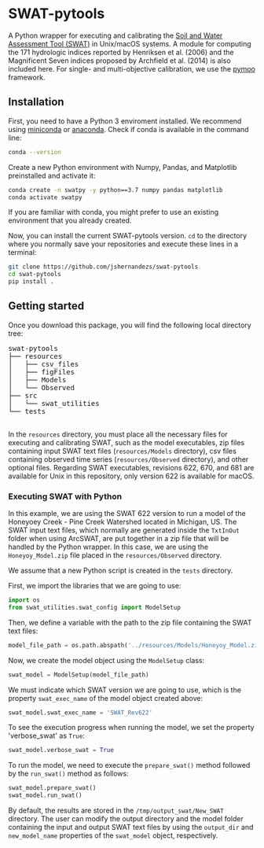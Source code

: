 # SWAT-pytools

A Python wrapper for executing and calibrating the [Soil and Water Assessment Tool (SWAT)](https://swat.tamu.edu/) in Unix/macOS systems. A module for computing the 171 hydrologic indices reported by Henriksen et al. (2006) and the Magnificent Seven indices proposed by Archfield et al. (2014) is also included here. For single- and multi-objective calibration, we use the [pymoo](https://pymoo.org/) framework.

## Installation

First, you need to have a Python 3 enviroment installed. We recommend using [miniconda](https://docs.conda.io/en/latest/miniconda.html) or [anaconda](https://www.anaconda.com/). Check if conda is available in the command line:

 ```bash
 conda --version
 ```
 
 Create a new Python environment with Numpy, Pandas, and Matplotlib preinstalled and activate it:
 
 ```bash
 conda create -n swatpy -y python==3.7 numpy pandas matplotlib
 conda activate swatpy
 ```
 
 If you are familiar with conda, you might prefer to use an existing environment that you already created.
 
 Now, you can install the current SWAT-pytools version. `cd` to the directory where you normally save your repositories and execute these lines in a terminal:
 
 ```bash
 git clone https://github.com/jshernandezs/swat-pytools
 cd swat-pytools
 pip install .
 ```

## Getting started

Once you download this package, you will find the following local directory tree:

<pre>
swat-pytools
├── resources
│   ├── csv_files
│   ├── figFiles
│   ├── Models
│   └── Observed
├── src
│   └── swat_utilities
└── tests

</pre>

In the `resources` directory, you must place all the necessary files for executing and calibrating SWAT, such as the model executables, zip files containing input SWAT text files (`resources/Models` directory), csv files containing observed time series (`resources/Observed` directory), and other optional files. Regarding SWAT executables, revisions 622, 670, and 681 are available for Unix in this repository, only version 622 is available for macOS.

### Executing SWAT with Python

In this example, we are using the SWAT 622 version to run a model of the Honeyoey Creek - Pine Creek Watershed located in Michigan, US. The SWAT input text files, which normally are generated inside the `TxtInOut` folder when using ArcSWAT, are put together in a zip file that will be handled by the Python wrapper. In this case, we are using the `Honeyoy_Model.zip` file placed in the `resources/Observed` directory.

We assume that a new Python script is created in the `tests` directory. 

First, we import the libraries that we are going to use:

```python
import os
from swat_utilities.swat_config import ModelSetup
```
Then, we define a variable with the path to the zip file containing the SWAT text files:

```python
model_file_path = os.path.abspath('../resources/Models/Honeyoy_Model.zip')
```
Now, we create the model object using the `ModelSetup` class:

```python
swat_model = ModelSetup(model_file_path)
```

We must indicate which SWAT version we are going to use, which is the property `swat_exec_name` of the model object created above:

```python
swat_model.swat_exec_name = 'SWAT_Rev622'
```
To see the execution progress when running the model, we set the property 'verbose_swat' as `True`:

```python
swat_model.verbose_swat = True
```
To run the model, we need to execute the ```prepare_swat()``` method followed by the ```run_swat()``` method as follows:

```python
swat_model.prepare_swat()
swat_model.run_swat()
```
By default, the results are stored in the `/tmp/output_swat/New_SWAT` directory. The user can modify the output directory and the model folder containing the input and output SWAT text files by using the ```output_dir``` and ```new_model_name``` properties of the `swat_model` object, respectively.
